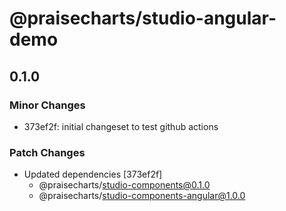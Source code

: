 # @praisecharts/studio-angular-demo

## 0.1.0

### Minor Changes

- 373ef2f: initial changeset to test github actions

### Patch Changes

- Updated dependencies [373ef2f]
  - @praisecharts/studio-components@0.1.0
  - @praisecharts/studio-components-angular@1.0.0
